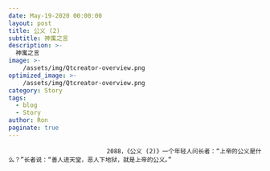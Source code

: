 ```yaml
---
date: May-19-2020 00:00:00
layout: post
title: 公义 (2)
subtitle: 神寓之言
description: >-
  神寓之言
image: >-
    /assets/img/Qtcreator-overview.png
optimized_image: >-
    /assets/img/Qtcreator-overview.png
category: Story
tags:
  - blog
  - Story
author: Ron
paginate: true
---
```


							　　2088，《公义 (2)》一个年轻人问长者：“上帝的公义是什么？”长者说：“善人进天堂，恶人下地狱，就是上帝的公义。”
							
							
						